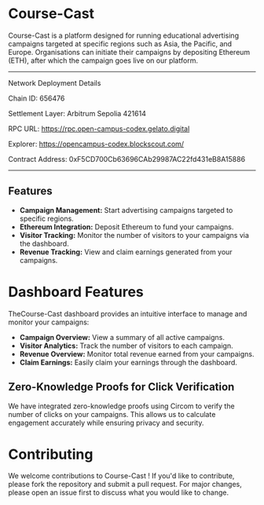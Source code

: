 # Course-Cast

Course-Cast is a platform designed for running educational advertising campaigns targeted at specific regions such as Asia, the Pacific, and Europe. Organisations can initiate their campaigns by depositing Ethereum (ETH), after which the campaign goes live on our platform.

---

Network Deployment Details

Chain ID: 656476

Settlement Layer: Arbitrum Sepolia 421614

RPC URL: https://rpc.open-campus-codex.gelato.digital

Explorer: https://opencampus-codex.blockscout.com/


Contract Address: 0xF5CD700Cb63696CAb29987AC22fd431eB8A15886

---

## Features

- **Campaign Management:** Start advertising campaigns targeted to specific regions.
- **Ethereum Integration:** Deposit Ethereum to fund your campaigns.
- **Visitor Tracking:** Monitor the number of visitors to your campaigns via the dashboard.
- **Revenue Tracking:** View and claim earnings generated from your campaigns.

# Dashboard Features

TheCourse-Cast dashboard provides an intuitive interface to manage and monitor your campaigns:

- **Campaign Overview:** View a summary of all active campaigns.
- **Visitor Analytics:** Track the number of visitors to each campaign.
- **Revenue Overview:** Monitor total revenue earned from your campaigns.
- **Claim Earnings:** Easily claim your earnings through the dashboard.



## Zero-Knowledge Proofs for Click Verification

We have integrated zero-knowledge proofs using Circom to verify the number of clicks on your campaigns. This allows us to calculate engagement accurately while ensuring privacy and security.

# Contributing

We welcome contributions to Course-Cast ! If you'd like to contribute, please fork the repository and submit a pull request. For major changes, please open an issue first to discuss what you would like to change.

